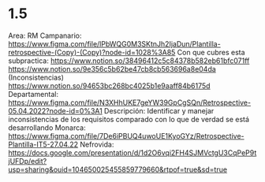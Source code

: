 # 1.5

Area: RM
Campanario: https://www.figma.com/file/lPbWQG0M3SKtnJh2IjaDun/Plantilla-retrospective-(Copy)-(Copy)?node-id=1028%3A85
Con que cubres esta subpractica: https://www.notion.so/38496412c5c84378b582eb61bfc071ff 
https://www.notion.so/9e356c5b62be47cb8cb563696a8e04da (Inconsistencias)
https://www.notion.so/94653bc268bc4025b1e9aaff84b6175d 
Departamental: https://www.figma.com/file/N3XHhUKE7geYW39GpCgSQn/Retrospective-05.04.2022?node-id=0%3A1
Descripción: Identificar y manejar inconsistencias de los requisitos comparado con lo que de verdad se está desarrollando
Monarca: https://www.figma.com/file/7De6iPBUQ4uwoUE1KyoGYz/Retrospective-Plantilla-IT5-27.04.22
Nefrovida: https://docs.google.com/presentation/d/1d2O6vqi2FH4SJMVctgU3CqPeP9tjUFDp/edit?usp=sharing&ouid=104650025455859779660&rtpof=true&sd=true